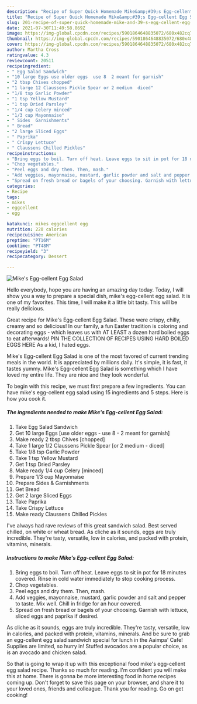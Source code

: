 ```yaml
---
description: "Recipe of Super Quick Homemade Mike&amp;#39;s Egg-cellent Egg Salad"
title: "Recipe of Super Quick Homemade Mike&amp;#39;s Egg-cellent Egg Salad"
slug: 201-recipe-of-super-quick-homemade-mike-and-39-s-egg-cellent-egg-salad
date: 2021-07-30T11:49:58.869Z
image: https://img-global.cpcdn.com/recipes/5901864648835072/680x482cq70/mikes-egg-cellent-egg-salad-recipe-main-photo.jpg
thumbnail: https://img-global.cpcdn.com/recipes/5901864648835072/680x482cq70/mikes-egg-cellent-egg-salad-recipe-main-photo.jpg
cover: https://img-global.cpcdn.com/recipes/5901864648835072/680x482cq70/mikes-egg-cellent-egg-salad-recipe-main-photo.jpg
author: Martha Cross
ratingvalue: 4.3
reviewcount: 20511
recipeingredient:
- " Egg Salad Sandwich"
- "10 large Eggs use older eggs  use 8  2 meant for garnish"
- "2 tbsp Chives chopped"
- "1 large 12 Claussens Pickle Spear or 2 medium  diced"
- "1/8 tsp Garlic Powder"
- "1 tsp Yellow Mustard"
- "1 tsp Dried Parsley"
- "1/4 cup Celery minced"
- "1/3 cup Mayonnaise"
- " Sides  Garnishments"
- " Bread"
- "2 large Sliced Eggs"
- " Paprika"
- " Crispy Lettuce"
- " Claussens Chilled Pickles"
recipeinstructions:
- "Bring eggs to boil. Turn off heat. Leave eggs to sit in pot for 18 minutes covered. Rinse in cold water immediately to stop cooking process."
- "Chop vegetables."
- "Peel eggs and dry them. Then, mash."
- "Add veggies, mayonnaise, mustard, garlic powder and salt and pepper to taste. Mix well. Chill in fridge for an hour covered."
- "Spread on fresh bread or bagels of your choosing. Garnish with lettuce, sliced eggs and paprika if desired."
categories:
- Recipe
tags:
- mikes
- eggcellent
- egg

katakunci: mikes eggcellent egg 
nutrition: 220 calories
recipecuisine: American
preptime: "PT16M"
cooktime: "PT48M"
recipeyield: "3"
recipecategory: Dessert

---
```



![Mike&#39;s Egg-cellent Egg Salad](https://img-global.cpcdn.com/recipes/5901864648835072/680x482cq70/mikes-egg-cellent-egg-salad-recipe-main-photo.jpg)

Hello everybody, hope you are having an amazing day today. Today, I will show you a way to prepare a special dish, mike&#39;s egg-cellent egg salad. It is one of my favorites. This time, I will make it a little bit tasty. This will be really delicious.

Great recipe for Mike&#39;s Egg-cellent Egg Salad. These were crispy, chilly, creamy and so delicious! In our family, a fun Easter tradition is coloring and decorating eggs - which leaves us with AT LEAST a dozen hard boiled eggs to eat afterwards! PIN THE COLLECTION OF RECIPES USING HARD BOILED EGGS HERE As a kid, I hated eggs.

Mike&#39;s Egg-cellent Egg Salad is one of the most favored of current trending meals in the world. It is appreciated by millions daily. It's simple, it is fast, it tastes yummy. Mike&#39;s Egg-cellent Egg Salad is something which I have loved my entire life. They are nice and they look wonderful.


To begin with this recipe, we must first prepare a few ingredients. You can have mike&#39;s egg-cellent egg salad using 15 ingredients and 5 steps. Here is how you cook it.

<!--inarticleads1-->

##### The ingredients needed to make Mike&#39;s Egg-cellent Egg Salad:

1. Take  Egg Salad Sandwich
1. Get 10 large Eggs [use older eggs - use 8 - 2 meant for garnish]
1. Make ready 2 tbsp Chives [chopped]
1. Take 1 large 1/2 Claussens Pickle Spear [or 2 medium - diced]
1. Take 1/8 tsp Garlic Powder
1. Take 1 tsp Yellow Mustard
1. Get 1 tsp Dried Parsley
1. Make ready 1/4 cup Celery [minced]
1. Prepare 1/3 cup Mayonnaise
1. Prepare  Sides &amp; Garnishments
1. Get  Bread
1. Get 2 large Sliced Eggs
1. Take  Paprika
1. Take  Crispy Lettuce
1. Make ready  Claussens Chilled Pickles


I&#39;ve always had rave reviews of this great sandwich salad. Best served chilled, on white or wheat bread. As cliche as it sounds, eggs are truly incredible. They&#39;re tasty, versatile, low in calories, and packed with protein, vitamins, minerals. 

<!--inarticleads2-->

##### Instructions to make Mike&#39;s Egg-cellent Egg Salad:

1. Bring eggs to boil. Turn off heat. Leave eggs to sit in pot for 18 minutes covered. Rinse in cold water immediately to stop cooking process.
1. Chop vegetables.
1. Peel eggs and dry them. Then, mash.
1. Add veggies, mayonnaise, mustard, garlic powder and salt and pepper to taste. Mix well. Chill in fridge for an hour covered.
1. Spread on fresh bread or bagels of your choosing. Garnish with lettuce, sliced eggs and paprika if desired.


As cliche as it sounds, eggs are truly incredible. They&#39;re tasty, versatile, low in calories, and packed with protein, vitamins, minerals. And be sure to grab an egg-cellent egg salad sandwich special for lunch in the Aaimpa&#39; Cafe! Supplies are limited, so hurry in! Stuffed avocados are a popular choice, as is an avocado and chicken salad. 

So that is going to wrap it up with this exceptional food mike&#39;s egg-cellent egg salad recipe. Thanks so much for reading. I'm confident you will make this at home. There is gonna be more interesting food in home recipes coming up. Don't forget to save this page on your browser, and share it to your loved ones, friends and colleague. Thank you for reading. Go on get cooking!
